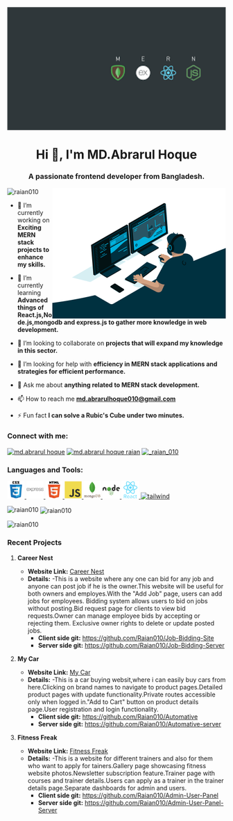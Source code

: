 <img align="center" alt="logo" width="800" src="https://github.com/Raian010/Raian010/blob/main/download%20(1).png">
<h1 align="center">Hi 👋, I'm MD.Abrarul Hoque</h1>
<h3 align="center">A passionate frontend developer from Bangladesh.</h3>

<img align="right" alt="coding" width="400" src="https://github.com/Raian010/Raian010/blob/main/68747470733a2f2f63646e2e6472696262626c652e636f6d2f75736572732f3733303730332f73637265656e73686f74732f363538313234332f6176656e746f2e676966.gif">

<p align="left"> <img src="https://komarev.com/ghpvc/?username=raian010&label=Profile%20views&color=0e75b6&style=flat" alt="raian010" /> </p>

- 🔭 I’m currently working on **Exciting MERN stack projects to enhance my skills.**

- 🌱 I’m currently learning **Advanced things of React.js,Node.js,mongodb and express.js to gather more knowledge in web development.**

- 👯 I’m looking to collaborate on **projects that will expand my knowledge in this sector.**

- 🤝 I’m looking for help with **efficiency in MERN stack applications and strategies for efficient performance.**

- 💬 Ask me about **anything related to MERN stack development.**

- 📫 How to reach me **md.abrarulhoque010@gmail.com**

- ⚡ Fun fact **I can solve a Rubic's Cube under two minutes.**

<h3 align="left">Connect with me:</h3>
<p align="left">
<a href="https://www.linkedin.com/in/md-abrarul-hoque-9b6a53299/" target="blank"><img align="center" src="https://raw.githubusercontent.com/rahuldkjain/github-profile-readme-generator/master/src/images/icons/Social/linked-in-alt.svg" alt="md.abrarul hoque" height="30" width="40" /></a>
<a href="https://www.facebook.com/mohammadabrarulhoque.raian" target="blank"><img align="center" src="https://raw.githubusercontent.com/rahuldkjain/github-profile-readme-generator/master/src/images/icons/Social/facebook.svg" alt="md.abrarul hoque raian" height="30" width="40" /></a>
<a href="https://instagram.com/_raian_010" target="blank"><img align="center" src="https://raw.githubusercontent.com/rahuldkjain/github-profile-readme-generator/master/src/images/icons/Social/instagram.svg" alt="_raian_010" height="30" width="40" /></a>
</p>

<h3 align="left">Languages and Tools:</h3>
<p align="left"> <a href="https://www.w3schools.com/css/" target="_blank" rel="noreferrer"> <img src="https://raw.githubusercontent.com/devicons/devicon/master/icons/css3/css3-original-wordmark.svg" alt="css3" width="40" height="40"/> </a> <a href="https://expressjs.com" target="_blank" rel="noreferrer"> <img src="https://raw.githubusercontent.com/devicons/devicon/master/icons/express/express-original-wordmark.svg" alt="express" width="40" height="40"/> </a> <a href="https://www.w3.org/html/" target="_blank" rel="noreferrer"> <img src="https://raw.githubusercontent.com/devicons/devicon/master/icons/html5/html5-original-wordmark.svg" alt="html5" width="40" height="40"/> </a> <a href="https://developer.mozilla.org/en-US/docs/Web/JavaScript" target="_blank" rel="noreferrer"> <img src="https://raw.githubusercontent.com/devicons/devicon/master/icons/javascript/javascript-original.svg" alt="javascript" width="40" height="40"/> </a> <a href="https://www.mongodb.com/" target="_blank" rel="noreferrer"> <img src="https://raw.githubusercontent.com/devicons/devicon/master/icons/mongodb/mongodb-original-wordmark.svg" alt="mongodb" width="40" height="40"/> </a> <a href="https://nodejs.org" target="_blank" rel="noreferrer"> <img src="https://raw.githubusercontent.com/devicons/devicon/master/icons/nodejs/nodejs-original-wordmark.svg" alt="nodejs" width="40" height="40"/> </a> <a href="https://reactjs.org/" target="_blank" rel="noreferrer"> <img src="https://raw.githubusercontent.com/devicons/devicon/master/icons/react/react-original-wordmark.svg" alt="react" width="40" height="40"/> </a> <a href="https://tailwindcss.com/" target="_blank" rel="noreferrer"> <img src="https://www.vectorlogo.zone/logos/tailwindcss/tailwindcss-icon.svg" alt="tailwind" width="40" height="40"/> </a> </p>

<p><img align="left" src="https://github-readme-stats.vercel.app/api/top-langs?username=raian010&show_icons=true&locale=en&layout=compact" alt="raian010" /></p>

<p>&nbsp;<img align="center" src="https://github-readme-stats.vercel.app/api?username=raian010&show_icons=true&locale=en" alt="raian010" /></p>

<p><img align="center" src="https://github-readme-streak-stats.herokuapp.com/?user=raian010&" alt="raian010" /></p>

### Recent Projects

1. **Career Nest**
   - **Website Link:** [Career Nest](https://assignment-eleven-client-fc371.web.app/)
   - **Details:**
     -This is a website where any one can bid for any job and anyone can post job if he is the owner.This website will be useful for both owners and employes.With the "Add Job" page, users can add jobs for employees. Bidding system allows users to bid on jobs without posting.Bid request page for clients to view bid requests.Owner can manage employee bids by accepting or rejecting them. Exclusive owner rights to delete or update posted jobs.
     - **Client side git:** https://github.com/Raian010/Job-Bidding-Site
     - **Server side git:** https://github.com/Raian010/Job-Bidding-Server

2. **My Car**
   - **Website Link:** [My Car](https://automative-assignment.web.app)
   - **Details:**
     -This is a car buying websit,where i can easily buy cars from here.Clicking on brand names to navigate to product pages.Detailed product pages with update functionality.Private routes accessible only when logged in."Add to Cart" button on product details page.User registration and login functionality.
      - **Client side git:** https://github.com/Raian010/Automative
     - **Server side git:**   https://github.com/Raian010/Automative-server

3. **Fitness Freak**
   - **Website Link:** [Fitness Freak](https://assignment-final-client.web.app/)
   - **Details:**
     -This is  a website for different trainers and also for them who want to apply for tainers.Gallery page showcasing fitness website photos.Newsletter subscription feature.Trainer page with courses and trainer details.Users can apply as a trainer in the trainer details page.Separate dashboards for admin and users.
      - **Client side git:** https://github.com/Raian010/Admin-User-Panel
     - **Server side git:** https://github.com/Raian010/Admin-User-Panel-Server
